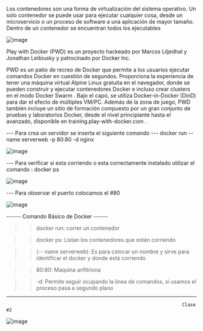 Los contenedores son una forma de virtualización del sistema operativo. Un solo contenedor se puede usar para ejecutar cualquier cosa, desde un microservicio o un proceso de software a una aplicación de mayor tamaño. Dentro de un contenedor se encuentran todos los ejecutables


![image](https://user-images.githubusercontent.com/91167211/197315447-1ab0d76b-3d98-43f2-904a-f0cb5068db4a.png)




Play with Docker (PWD) es un proyecto hackeado por Marcos Liljedhal y Jonathan Leibiusky y patrocinado por Docker Inc.

PWD es un patio de recreo de Docker que permite a los usuarios ejecutar comandos Docker en cuestión de segundos. Proporciona la experiencia de tener una máquina virtual Alpine Linux gratuita en el navegador, donde se pueden construir y ejecutar contenedores Docker e incluso crear clusters en el modo Docker Swarm . Bajo el capó, se utiliza Docker-in-Docker (DinD) para dar el efecto de múltiples VM/PC. Además de la zona de juego, PWD también incluye un sitio de formación compuesto por un gran conjunto de pruebas y laboratorios Docker, desde el nivel principiante hasta el avanzado, disponible en training.play-with-docker.com .

--- Para crea un servidor se inserta el siguiente comando
--- docker run --name serverweb -p 80:80 -d nginx

![image](https://user-images.githubusercontent.com/91167211/197422234-faa1664b-95f2-4a8d-bcf6-799b21a05e4e.png)


--- Para verificar si esta corriendo o esta correctamente instalado utilizar el comando : docker ps

![image](https://user-images.githubusercontent.com/91167211/197422378-926725da-e654-4b50-b502-10223889add9.png)

--- Para observar el puerto colocamos el #80

![image](https://user-images.githubusercontent.com/91167211/197422525-536896b6-9540-4fae-b716-c0a9c5e89a71.png)

------ Comando Básico de Docker ------

>> docker run: correr un contenedor

>> docker ps: Listan los contenedores que están corriendo

>> (-- name serverweb): Es para colocar un nombre y sirve para identificar el docker y donde está corriendo

>> 80:80: Maquina anfitriona

>> -d: Permite seguir ocupando la línea de comandos, si usamos el proceso pasa a segundo plano


-----------------------------------------------------------------------------------------------------------------------------------------------------------------------


                                                                     Clase #2


![image](https://user-images.githubusercontent.com/91167211/197423040-d54e479a-7eac-47ef-9d88-b4a5ce7a2b81.png)


